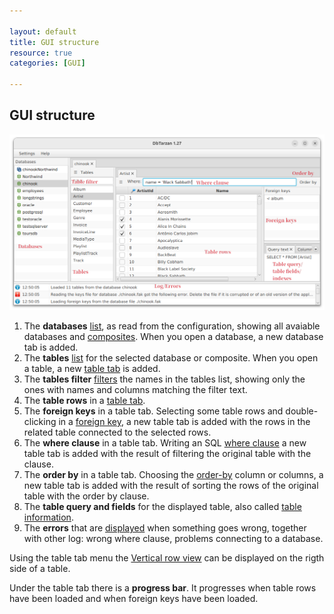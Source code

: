```yaml
---

layout: default
title: GUI structure
resource: true
categories: [GUI]

---
```


## GUI structure

![Window Commented](images/windowCommented.png)

1. The **databases** [list](Database-list), as read from the configuration, showing all avaiable databases and [composites](Composites). When you open a database, a new database tab is added.
2. The **tables** [list](Table-list) for the selected database or composite. When you open a table, a new [table tab](Table-tab) is added.
3. The **tables filter** [filters](Table-list) the names in the tables list, showing only the ones with names and columns matching the filter text. 
4. The **table rows** in a [table tab](Table-tab). 
5. The **foreign keys** in a table tab. Selecting some table rows and double-clicking in a [foreign key](ForeignKeyPanel), a new table tab is added with the rows in the related table connected to the selected rows.
6. The **where clause** in a table tab. Writing an SQL  [where clause](Where-clause) a new table tab is added with the result of filtering the original table with the clause.
7. The **order by** in a table tab. Choosing the [order-by](Order-By) column or columns, a new table tab is added with the result of sorting the rows of the original table with the order by clause.
8. The **table query and fields** for the displayed table, also called [table information](TableInformation). 
9. The **errors** that are [displayed](Log-view) when something goes wrong, together with other log: wrong where clause, problems connecting to a database. 

Using the table tab menu the [Vertical row view](Vertical-row-view) can be displayed on the rigth side of a table.

Under the table tab there is a **progress bar**. It progresses when table rows have been loaded and when foreign keys have been loaded.
